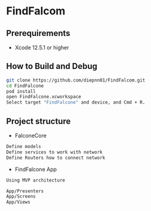 # FindFalcom

## Prerequirements

* Xcode 12.5.1 or higher

## How to Build and Debug

```bash
git clone https://github.com/diepnn01/FindFalcom.git
cd FindFalcone
pod install
open FindFalcone.xcworkspace
Select target "FindFalcone" and device, and Cmd + R.
```

## Project structure

* FalconeCore
```bash
Define models
Define services to work with network
Define Routers how to connect network
```

* FindFalcone App
```bash
Using MVP architecture

App/Presenters
App/Screens
App/Views
```
